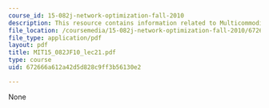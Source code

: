 ```yaml
---
course_id: 15-082j-network-optimization-fall-2010
description: This resource contains information related to Multicommodity flows 1.
file_location: /coursemedia/15-082j-network-optimization-fall-2010/672666a612a42d5d828c9ff3b56130e2_MIT15_082JF10_lec21.pdf
file_type: application/pdf
layout: pdf
title: MIT15_082JF10_lec21.pdf
type: course
uid: 672666a612a42d5d828c9ff3b56130e2

---
```

None